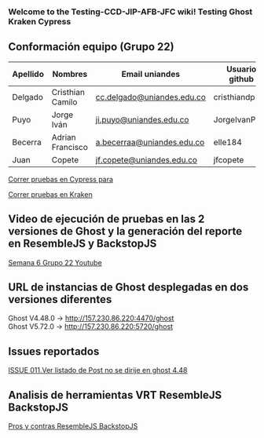 ### Welcome to the Testing-CCD-JIP-AFB-JFC wiki! Testing Ghost Kraken Cypress

## Conformación equipo (Grupo 22)

| Apellido | Nombres          | Email uniandes             | Usuario github |
| -------- | ---------------- | -------------------------- | -------------- |
| Delgado  | Cristhian Camilo | cc.delgado@uniandes.edu.co | cristhiandp    |
| Puyo     | Jorge Iván       | ji.puyo@uniandes.edu.co    | JorgeIvanPuyo  |
| Becerra  | Adrian Francisco | a.becerraa@uniandes.edu.co | elle184        |
| Juan     | Copete           | jf.copete@uniandes.edu.co  | jfcopete       |

[Correr pruebas en Cypress para](Cypress/Readme.md)

[Correr pruebas en Kraken](Kraken/Readme.md)

## Video de ejecución de pruebas en las 2 versiones de Ghost y la generación del reporte en ResembleJS y BackstopJS

[Semana 6 Grupo 22 Youtube](https://www.youtube.com/watch?v=AaU9bdKaAjY)

## URL de instancias de Ghost desplegadas en dos versiones diferentes

Ghost V4.48.0 -> http://157.230.86.220:4470/ghost  
Ghost V5.72.0 -> http://157.230.86.220:5720/ghost

## Issues reportados

[ISSUE 011.Ver listado de Post no se dirije en ghost 4.48 ](https://github.com/JorgeIvanPuyo/Testing-CCD-JIP-AFB-JFC/issues/40#issue-2001223754)

## Analisis de herramientas VRT ResembleJS BackstopJS

[Pros y contras ResembleJS BackstopJS](https://github.com/JorgeIvanPuyo/Testing-CCD-JIP-AFB-JFC/wiki/Analisis-de-herramientas-VRT-ResembleJS-BackstopJS)
